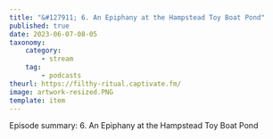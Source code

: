 ```yaml
---
title: "&#127911; 6. An Epiphany at the Hampstead Toy Boat Pond"
published: true
date: 2023-06-07-08-05
taxonomy:
    category:
        - stream
    tag:
        - podcasts
theurl: https://filthy-ritual.captivate.fm/
image: artwork-resized.PNG
template: item
---
```


Episode summary: 6. An Epiphany at the Hampstead Toy Boat Pond

